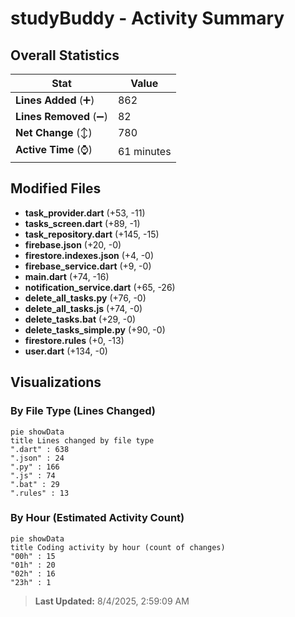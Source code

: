 # studyBuddy - Activity Summary 

## Overall Statistics

| Stat                   | Value                                                             |
| ---------------------- | ----------------------------------------------------------------- |
| **Lines Added** (➕)   | 862                                          |
| **Lines Removed** (➖) | 82                                        |
| **Net Change** (↕)    | 780                |
| **Active Time** (⌚)   | 61 minutes |


## Modified Files
- **task_provider.dart** (+53, -11)
- **tasks_screen.dart** (+89, -1)
- **task_repository.dart** (+145, -15)
- **firebase.json** (+20, -0)
- **firestore.indexes.json** (+4, -0)
- **firebase_service.dart** (+9, -0)
- **main.dart** (+74, -16)
- **notification_service.dart** (+65, -26)
- **delete_all_tasks.py** (+76, -0)
- **delete_all_tasks.js** (+74, -0)
- **delete_tasks.bat** (+29, -0)
- **delete_tasks_simple.py** (+90, -0)
- **firestore.rules** (+0, -13)
- **user.dart** (+134, -0)

## Visualizations

### By File Type (Lines Changed)

```mermaid
pie showData
title Lines changed by file type
".dart" : 638
".json" : 24
".py" : 166
".js" : 74
".bat" : 29
".rules" : 13
```

### By Hour (Estimated Activity Count)

```mermaid
pie showData
title Coding activity by hour (count of changes)
"00h" : 15
"01h" : 20
"02h" : 16
"23h" : 1
```


> **Last Updated:** 8/4/2025, 2:59:09 AM